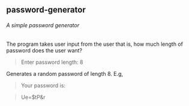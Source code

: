 ## password-generator

###### A simple password generator

The program takes user input from the user that is, how much length of password does the user want?
>Enter password length: 
>8

Generates a random password of length 8. E.g,
>Your password is: 

>Ue=$tP&r
